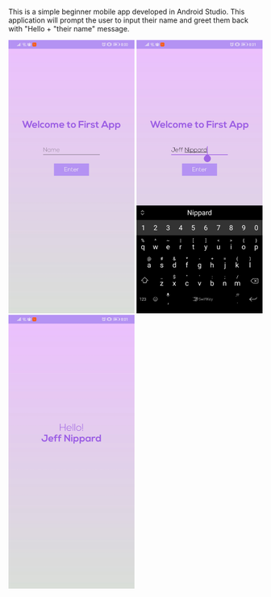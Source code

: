 This is a simple beginner mobile app developed in Android Studio. This application will prompt the user to input their name and greet them back with "Hello + "their name" message.

<img src="2.jpg" width="250px"> <img src="3.jpg" width="250px"> <img src="1.jpg" width="250px"> 
